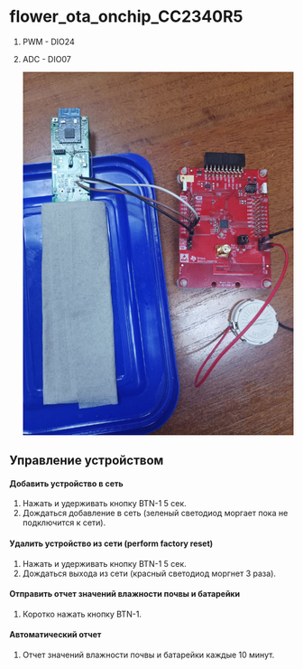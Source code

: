 # flower_ota_onchip_CC2340R5
   1. PWM - DIO24
   2. ADC - DIO07

      ![](/images/photo_2025-10-03_16-42-02.jpg)
## Управление устройством
#### Добавить устройство в сеть
   1. Нажать и удерживать кнопку BTN-1 5 сек.
   2. Дождаться добавление в сеть (зеленый светодиод моргает пока не подключится к сети).
#### Удалить устройство из сети (perform factory reset) 
   1. Нажать и удерживать кнопку BTN-1 5 сек.
   3. Дождаться выхода из сети (красный светодиод моргнет 3 раза).
#### Отправить отчет значений влажности почвы и батарейки
   1. Коротко нажать кнопку BTN-1.
#### Автоматический отчет
   1. Отчет значений влажности почвы и батарейки каждые 10 минут.
       
